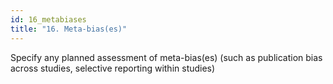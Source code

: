 ```yaml
---
id: 16_metabiases
title: "16. Meta-bias(es)"
---
```

Specify any planned assessment of meta-bias(es) (such as publication bias across studies, selective reporting within studies)